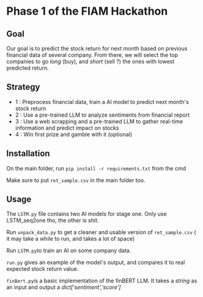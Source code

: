 # Phase 1 of the FIAM Hackathon

## Goal
Our goal is to predict the stock return for next month based on previous financial data of several company.
From there, we will select the top companies to go *long* (buy), and *short* (sell ?) the ones with lowest predicted return.

## Strategy
- 1 : Preprocess financial data, train a AI model to predict next month's stock return
- 2 : Use a pre-trained LLM to analyze sentiments from financial report
- 3 : Use a web scrapping and a pre-trained LLM to gather real-time information and predict impact on stocks
- 4 : Win first prize and gamble with it (optional)


## Installation
On the main folder, run 
``` pip install -r requirements.txt ``` from the cmd

Make sure to put ```ret_sample.csv``` in the main folder too.

## Usage
The ```LSTM.py``` file contains two AI models for stage one. Only use LSTM_seq2one tho, the other is shit.

Run ```unpack_data.py``` to get a cleaner and usable version of ```ret_sample.csv``` ( it may take a while to run, and takes a lot of space)

Run ```LSTM.py```to train an AI on some company data.


```run.py``` gives an example of the model's output, and compares it to real expected stock return value.

```finBert.py```is a basic implementation of the finBERT LLM. It takes a *string* as an input and output a *dict['sentiment','score']*

